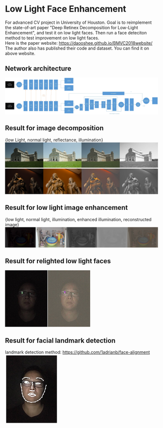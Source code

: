 # Low Light Face Enhancement
For advanced CV project in University of Houston.  Goal is to reimplement the state-of-art paper "Deep Retinex Decomposition for Low-Light Enhancement", and test it on low light faces. Then run a face deteciton method to test improvement on low light faces.    
Here is the paper website: https://daooshee.github.io/BMVC2018website/         
The author also has published their code and dataset. You can find it on above website.        


## Network architecture    
![](https://github.com/stephenkung/FaceEnhancement/blob/master/P1.jpg)


## Result for image decomposition       
{low Light, normal light, reflectance, illumination}        
![](https://github.com/stephenkung/FaceEnhancement/blob/master/pics/epoch49img1.png)
![](https://github.com/stephenkung/FaceEnhancement/blob/master/pics/epoch9img1.png)


## Result for low light image enhancement       
{low light, normal light, illumination, enhanced illumination, reconstructed image}
![](https://github.com/stephenkung/FaceEnhancement/blob/master/pics/epoch39img1.png)
   
   
## Result for relighted low light faces       
![](https://github.com/stephenkung/FaceEnhancement/blob/master/pics/face_relight.png)


## Result for facial landmark detection    
landmark detection method: https://github.com/1adrianb/face-alignment   
![](https://github.com/stephenkung/FaceEnhancement/blob/master/pics/landmark.png)
      
